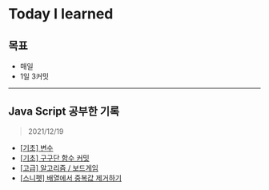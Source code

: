 # Today I learned

## 목표
- 매일
- 1일 3커밋
---
## Java Script 공부한 기록
>2021/12/19
- [[기초] 변수](./JS/var.md)
- [[기초] 구구단 함수 커밋](./JS/multiplication_table.js)
- [[고급] 알고리즘 / 보드게임](./algorithm/boardGame.js)
- [[스니펫] 배열에서 중복값 제거하기](./JS-snippet/remove_duplication.js)